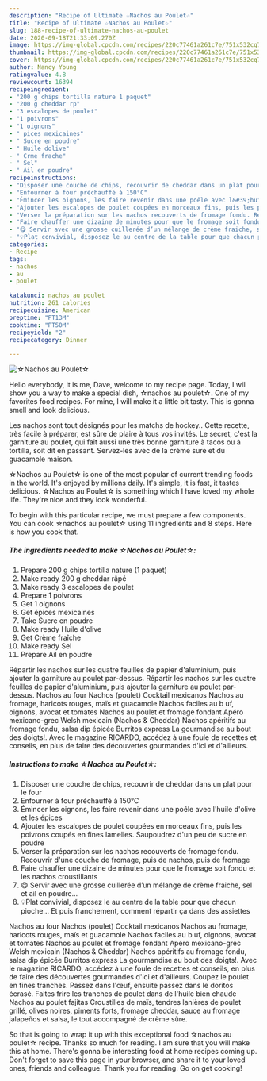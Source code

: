```yaml
---
description: "Recipe of Ultimate ☆Nachos au Poulet☆"
title: "Recipe of Ultimate ☆Nachos au Poulet☆"
slug: 188-recipe-of-ultimate-nachos-au-poulet
date: 2020-09-18T21:33:09.270Z
image: https://img-global.cpcdn.com/recipes/220c77461a261c7e/751x532cq70/☆nachos-au-poulet☆-photo-principale-de-la-recette.jpg
thumbnail: https://img-global.cpcdn.com/recipes/220c77461a261c7e/751x532cq70/☆nachos-au-poulet☆-photo-principale-de-la-recette.jpg
cover: https://img-global.cpcdn.com/recipes/220c77461a261c7e/751x532cq70/☆nachos-au-poulet☆-photo-principale-de-la-recette.jpg
author: Nancy Young
ratingvalue: 4.8
reviewcount: 16394
recipeingredient:
- "200 g chips tortilla nature 1 paquet"
- "200 g cheddar rp"
- "3 escalopes de poulet"
- "1 poivrons"
- "1 oignons"
- " pices mexicaines"
- " Sucre en poudre"
- " Huile dolive"
- " Crme frache"
- " Sel"
- " Ail en poudre"
recipeinstructions:
- "Disposer une couche de chips, recouvrir de cheddar dans un plat pour le four"
- "Enfourner à four préchauffé à 150°C"
- "Émincer les oignons, les faire revenir dans une poêle avec l&#39;huile d&#39;olive et les épices"
- "Ajouter les escalopes de poulet coupées en morceaux fins, puis les poivrons coupés en fines lamelles. Saupoudrez d&#39;un peu de sucre en poudre"
- "Verser la préparation sur les nachos recouverts de fromage fondu. Recouvrir d&#39;une couche de fromage, puis de nachos, puis de fromage"
- "Faire chauffer une dizaine de minutes pour que le fromage soit fondu et les nachos croustillants"
- "😋 Servir avec une grosse cuillerée d’un mélange de crème fraiche, sel et ail en poudre..."
- "💡Plat convivial, disposez le au centre de la table pour que chacun pioche... Et puis franchement, comment répartir ça dans des assiettes"
categories:
- Recipe
tags:
- nachos
- au
- poulet

katakunci: nachos au poulet 
nutrition: 261 calories
recipecuisine: American
preptime: "PT13M"
cooktime: "PT50M"
recipeyield: "2"
recipecategory: Dinner

---
```



![☆Nachos au Poulet☆](https://img-global.cpcdn.com/recipes/220c77461a261c7e/751x532cq70/☆nachos-au-poulet☆-photo-principale-de-la-recette.jpg)

Hello everybody, it is me, Dave, welcome to my recipe page. Today, I will show you a way to make a special dish, ☆nachos au poulet☆. One of my favorites food recipes. For mine, I will make it a little bit tasty. This is gonna smell and look delicious.

Les nachos sont tout désignés pour les matchs de hockey.. Cette recette, très facile à préparer, est sûre de plaire à tous vos invités. Le secret, c&#39;est la garniture au poulet, qui fait aussi une très bonne garniture à tacos ou à tortilla, soit dit en passant. Servez-les avec de la crème sure et du guacamole maison.

☆Nachos au Poulet☆ is one of the most popular of current trending foods in the world. It's enjoyed by millions daily. It's simple, it is fast, it tastes delicious. ☆Nachos au Poulet☆ is something which I have loved my whole life. They're nice and they look wonderful.


To begin with this particular recipe, we must prepare a few components. You can cook ☆nachos au poulet☆ using 11 ingredients and 8 steps. Here is how you cook that.

<!--inarticleads1-->

##### The ingredients needed to make ☆Nachos au Poulet☆:

1. Prepare 200 g chips tortilla nature (1 paquet)
1. Make ready 200 g cheddar râpé
1. Make ready 3 escalopes de poulet
1. Prepare 1 poivrons
1. Get 1 oignons
1. Get  épices mexicaines
1. Take  Sucre en poudre
1. Make ready  Huile d&#39;olive
1. Get  Crème fraîche
1. Make ready  Sel
1. Prepare  Ail en poudre


Répartir les nachos sur les quatre feuilles de papier d&#39;aluminium, puis ajouter la garniture au poulet par-dessus. Répartir les nachos sur les quatre feuilles de papier d&#39;aluminium, puis ajouter la garniture au poulet par-dessus. Nachos au four Nachos (poulet) Cocktail mexicanos Nachos au fromage, haricots rouges, maïs et guacamole Nachos faciles au b uf, oignons, avocat et tomates Nachos au poulet et fromage fondant Apéro mexicano-grec Welsh mexicain (Nachos &amp; Cheddar) Nachos apéritifs au fromage fondu, salsa dip épicée Burritos express La gourmandise au bout des doigts!. Avec le magazine RICARDO, accédez à une foule de recettes et conseils, en plus de faire des découvertes gourmandes d&#39;ici et d&#39;ailleurs. 

<!--inarticleads2-->

##### Instructions to make ☆Nachos au Poulet☆:

1. Disposer une couche de chips, recouvrir de cheddar dans un plat pour le four
1. Enfourner à four préchauffé à 150°C
1. Émincer les oignons, les faire revenir dans une poêle avec l&#39;huile d&#39;olive et les épices
1. Ajouter les escalopes de poulet coupées en morceaux fins, puis les poivrons coupés en fines lamelles. Saupoudrez d&#39;un peu de sucre en poudre
1. Verser la préparation sur les nachos recouverts de fromage fondu. Recouvrir d&#39;une couche de fromage, puis de nachos, puis de fromage
1. Faire chauffer une dizaine de minutes pour que le fromage soit fondu et les nachos croustillants
1. 😋 Servir avec une grosse cuillerée d’un mélange de crème fraiche, sel et ail en poudre...
1. 💡Plat convivial, disposez le au centre de la table pour que chacun pioche... Et puis franchement, comment répartir ça dans des assiettes


Nachos au four Nachos (poulet) Cocktail mexicanos Nachos au fromage, haricots rouges, maïs et guacamole Nachos faciles au b uf, oignons, avocat et tomates Nachos au poulet et fromage fondant Apéro mexicano-grec Welsh mexicain (Nachos &amp; Cheddar) Nachos apéritifs au fromage fondu, salsa dip épicée Burritos express La gourmandise au bout des doigts!. Avec le magazine RICARDO, accédez à une foule de recettes et conseils, en plus de faire des découvertes gourmandes d&#39;ici et d&#39;ailleurs. Coupez le poulet en fines tranches. Passez dans l&#39;œuf, ensuite passez dans le doritos écrasé. Faites frire les tranches de poulet dans de l&#39;huile bien chaude Nachos au poulet fajitas Croustilles de maïs, tendres lanières de poulet grillé, olives noires, piments forts, fromage cheddar, sauce au fromage jalapeños et salsa, le tout accompagné de crème sûre. 

So that is going to wrap it up with this exceptional food ☆nachos au poulet☆ recipe. Thanks so much for reading. I am sure that you will make this at home. There's gonna be interesting food at home recipes coming up. Don't forget to save this page in your browser, and share it to your loved ones, friends and colleague. Thank you for reading. Go on get cooking!
